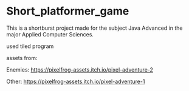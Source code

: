 # Short_platformer_game
This is a shortburst project made for the subject Java Advanced in the major Applied Computer Sciences.

used tiled program

assets from:

 Enemies: https://pixelfrog-assets.itch.io/pixel-adventure-2
 
 Other: https://pixelfrog-assets.itch.io/pixel-adventure-1

